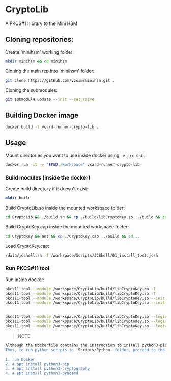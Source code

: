 # CryptoLib

A PKCS#11 library to the Mini HSM

## Cloning repositories:

Create 'minihsm' working folder:
```bash
mkdir minihsm && cd minihsm
```
Cloning the main rep into 'minihsm' folder:
```bash
git clone https://github.com/vzsim/minihsm.git .
```
Cloning the submodules:
```bash
git submodule update --init --recursive
```

## Building Docker image

```bash
docker build -t vcard-runner-crypto-lib .
```

## Usage

Mount directories you want to use inside docker using `-v src dst`:

```bash
docker run -it -v "$PWD:/workspace" vcard-runner-crypto-lib 
```

### Build modules (inside the docker)

Create build directory if it doesn't exist:

```bash
mkdir build
```

Build CryptoLib.so inside the mounted workspace folder:

```bash
cd CryptoLib && ./build.sh && cp ./build/libCryptoKey.so ../build && cd ..
```

Build CryptoKey.cap inside the mounted workspace folder:

```bash
cd CryptoKey && ant && cp ./CryptoKey.cap ../build && cd ..
```

Load CryptoKey.cap:

```bash
/data/jcshell.sh -f /workspace/Scripts/JCShell/01_install_test.jcsh 
```

### Run PKCS#11 tool

Run inside docker:

```bash
pkcs11-tool --module /workspace/CryptoLib/build/libCryptoKey.so -I
pkcs11-tool --module /workspace/CryptoLib/build/libCryptoKey.so -T
pkcs11-tool --module /workspace/CryptoLib/build/libCryptoKey.so --init-token --label "SMDP" --so-pin "012345"
pkcs11-tool --module /workspace/CryptoLib/build/libCryptoKey.so --init-pin --login --so-pin 012345 --new-pin 11111


pkcs11-tool --module /workspace/CryptoLib/build/libCryptoKey.so --login --pin 11111 --keygen --key-type AES:16 --label "CommonAES" --id 0
pkcs11-tool --module /workspace/CryptoLib/build/libCryptoKey.so --login --pin 11111 --encrypt --id 0 -m AES-CBC --iv 0000000000000000 --input-file /workspace/plain_text.txt --output-file /workspace/cipher_text.bin
pkcs11-tool --module /workspace/CryptoLib/build/libCryptoKey.so --login --pin 11111 --decrypt --id 0 -m AES-CBC --iv 0000000000000000 --input-file /workspace/cipher_text.txt --output-file /workspace/plain_text1.txt
```

> NOTE
```bash
Although the Dockerfile contains the instruction to install python3-pip, it ins't installed at all.
Thus, to run python scripts in 'Scripts/Python' folder, proceed to the following steps:

1. run Docker
2. # apt install python3-pip
3. # apt install python3-cryptography
4. # apt install python3-pyscard
```